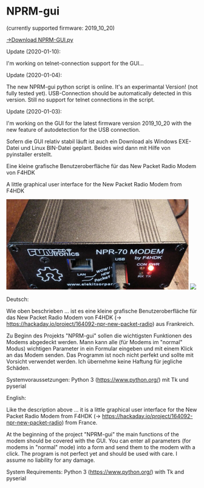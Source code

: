 # NPRM-gui
(currently supported firmware: 2019_10_20)

<a href="https://github.com/cbrueck/nprm-gui/blob/master/NPRM-gui_2020-01-04.py">->Download NPRM-GUI.py</a>

Update (2020-01-10):

I'm working on telnet-connection support for the GUI...

Update (2020-01-04):

The new NPRM-gui python script is online. It's an experimantal Version! (not fully tested yet). USB-Connection should be automatically detected in this version. Still no support for telnet connections in the script.


Update (2020-01-03):

I'm working on the GUI for the latest firmware version 2019_10_20 with the new feature of autodetection for the USB connection.


Sofern die GUI relativ stabil läuft ist auch ein Download als Windows EXE-Datei und Linux BIN-Datei geplant. Beides wird dann mit Hilfe von pyinstaller erstellt.


Eine kleine grafische Benutzeroberfläche für das New Packet Radio Modem von F4HDK

A little graphical user interface for the New Packet Radio Modem from F4HDK

<img width="480" src="https://raw.githubusercontent.com/cbrueck/nprm-gui/master/nprm_img.jpg">
                                                                                                          
<img width="480" src="https://raw.githubusercontent.com/pcbx/nprm-gui/master/20191118.png">

Deutsch:

Wie oben beschrieben ... ist es eine kleine grafische Benutzeroberfläche für das New Packet Radio Modem von F4HDK (-> https://hackaday.io/project/164092-npr-new-packet-radio) aus Frankreich.

Zu Beginn des Projekts "NPRM-gui" sollen die wichtigsten Funktionen des Modems abgedeckt werden. Mann kann alle (für Modems im "normal" Modus) wichtigen Parameter in ein Formular eingeben und mit einem Klick an das Modem senden. Das Programm ist noch nicht perfekt und sollte mit Vorsicht verwendet werden. Ich übernehme keine Haftung für jegliche Schäden.

Systemvoraussetzungen:
Python 3 (https://www.python.org/) mit Tk und pyserial


English:

Like the description above ... it is a little graphical user interface for the New Packet Radio Modem from F4HDK (-> https://hackaday.io/project/164092-npr-new-packet-radio) from France.

At the beginning of the project "NPRM-gui" the main functions of the modem should be covered with the GUI. You can enter all parameters (for modems in "normal" mode) into a form and send them to the modem with a click. The program is not perfect yet and should be used with care. I assume no liability for any damage.

System Requirements:
Python 3 (https://www.python.org/) with Tk and pyserial
